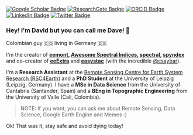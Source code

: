 [![Google Scholar Badge](https://img.shields.io/badge/Google-Scholar-red?style=flat-square)](https://scholar.google.com/citations?user=-wTpOdsAAAAJ&hl=es&oi=ao)
[![ResearchGate Badge](https://img.shields.io/badge/Research-Gate-brightgreen?style=flat-square)](https://www.researchgate.net/profile/David_Loaiza2)
[![ORCID Badge](https://img.shields.io/badge/ORCID-iD-green?style=flat-square)](https://orcid.org/0000-0002-9010-3286)
[![LinkedIn Badge](https://img.shields.io/badge/Linked-In-blue?style=flat-square)](https://www.linkedin.com/in/david-montero-loaiza/)
[![Twitter Badge](https://img.shields.io/twitter/follow/dmlmont?style=social)](https://twitter.com/dmlmont)

### Hey! I'm David but you can call me Dave! 👋

Colombian guy 🇨🇴 living in Germany 🇩🇪

I'm the creator of **[eemont](https://github.com/davemlz/eemont), [Awesome Spectral Indices](https://github.com/awesome-spectral-indices/awesome-spectral-indices), [spectral](https://github.com/awesome-spectral-indices/spectral), [spyndex](https://github.com/awesome-spectral-indices/spyndex)** and co-creator of **[eeExtra](https://github.com/r-earthengine/ee_extra)** and **[easystac](https://github.com/cloudsen12/easystac)** (with the incredible [@csaybar](https://github.com/csaybar)).

I'm a **Research Assistant** at the [Remote Sensing Centre for Earth System Research (RSC4Earth)](https://rsc4earth.de/) and a **PhD Student** at the University of Leipzig (Leipzig, Germany). I have a **MSc in Data Science** from the University of Cantabria (Santander, Spain) and a **BEng in Topographic Engineering** from the University of Valle (Cali, Colombia).

> NOTE: If you want, you can ask me about Remote Sensing, Data Science, Google Earth Engine and Memes :)
 
Ok! That was it, stay safe and avoid dying today!
